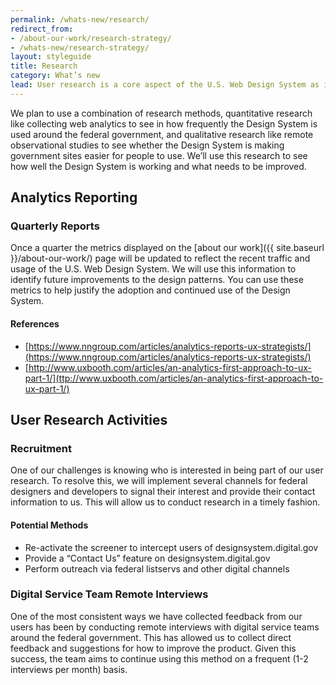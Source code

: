 ```yaml
---
permalink: /whats-new/research/
redirect_from:
- /about-our-work/research-strategy/
- /whats-new/research-strategy/
layout: styleguide
title: Research
category: What’s new
lead: User research is a core aspect of the U.S. Web Design System as it’s our main source of feedback and inspiration for future product development.
---
```


We plan to use a combination of research methods, quantitative research like collecting web analytics to see in how frequently the Design System is used around the federal government, and qualitative research like remote observational studies to see whether the Design System is making government sites easier for people to use. We’ll use this research to see how well the Design System is working and what needs to be improved. 

## Analytics Reporting

### Quarterly Reports

Once a quarter the metrics displayed on the [about our work]({{ site.baseurl }}/about-our-work/)
page will be updated to reflect the recent traffic and usage of the U.S.
Web Design System. We will use this information to identify future
improvements to the design patterns. You can use these metrics to help justify
the adoption and continued use of the Design System.

#### References
* [https://www.nngroup.com/articles/analytics-reports-ux-strategists/](https://www.nngroup.com/articles/analytics-reports-ux-strategists/)
* [http://www.uxbooth.com/articles/an-analytics-first-approach-to-ux-part-1/](ttp://www.uxbooth.com/articles/an-analytics-first-approach-to-ux-part-1/)

## User Research Activities
### Recruitment

One of our challenges is knowing who is interested in being part of our user research. To resolve this, we will implement several channels for federal designers and developers to signal their interest and provide their contact information to us. This will allow us to conduct research in a timely fashion.

#### Potential Methods
* Re-activate the screener to intercept users of designsystem.digital.gov
* Provide a “Contact Us” feature on designsystem.digital.gov
* Perform outreach via federal listservs and other digital channels

### Digital Service Team Remote Interviews

One of the most consistent ways we have collected feedback from our users has been by conducting remote interviews with digital service teams around the federal government. This has allowed us to collect direct feedback and suggestions for how to improve the product. Given this success, the team aims to continue using this method on a frequent (1-2 interviews per month) basis.

